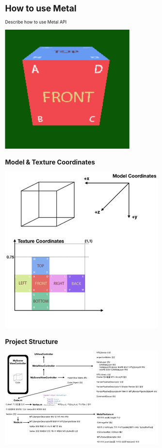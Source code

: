 # How to use Metal
Describe how to use Metal API
<br><br>
![mpdStructure](images/sampleImage.png)

## Model & Texture Coordinates
![mpdStructure](images/basic_coordinate.png)

## Project Structure
![initMetal](images/initMetal.png)